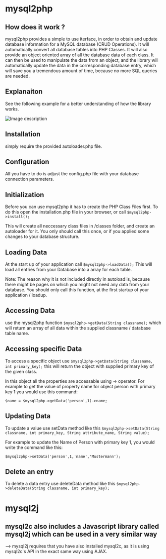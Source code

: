 # mysql2php

## How does it work ? 

mysql2php provides a simple to use iterface, in order to obtain and update database information for a MySQL database (CRUD Operations). 
It will automatically convert all database tables into PHP Classes. It will also provide an object oriented array of all the database data of each class. It can then be used to manipulate the data from an object, and the library will automatically update the data in the corresponding database entry, which will save you a tremendous amount of time, because no more SQL queries are needed. 

## Explanaiton 

See the following example for a better understanding of how the library works. 

![Image description](http://viewport.at/projects/mysql2php/images/concept.jpg)


## Installation 

simply require the provided autoloader.php file. 

## Configuration  

All you have to do is adjust the config.php file with your database connection parameters. 

## Initialization  

Before you can use mysql2php it has to create the PHP Class Files first. 
To do this open the installation.php file in your browser, or call `$mysql2php->install();` 

This will create all neccessary class files in /classes folder, and create an autoloader for it. You only should call this once, or if you applied some changes to your database structure. 

## Loading Data 

At the start up of your application call `$mysql2php->loadData();`
This will load all entries from your Database into a array for each table. 

Note: The reason why it is not included directly in autoload is, because there might be pages on which you might not need any data from your database. 
You should only call this function, at the first startup of your application / loadup.  

## Accessing Data 

use the mysql2php function `$mysql2php->getData(String classname);` which will return an array of all data within the supplied classname / database table name. 

## Accessing specific Data 

To access a specific object use `$mysql2php->getData(String classname, int primary_key);` this will return the object with supplied primary key of the given class. 

In this object all the properties are accessable using => operator. For example to get the value of property name for object person with primary key 1 you would use this command: 

`$name = $mysql2php->getData('person',1)->name;`

## Updating Data 

To update a value use setData method like this `$mysql2php->setData(String classname, int primary_key, String attribute_name, String value);` 

For example to update the Name of Person with primary key 1, you would write the command like this: 

`$mysql2php->setData('person',1,'name','Mustermann');`

## Delete an entry  

To delete a data entry use deleteData method like this  `$mysql2php->deleteData(String classname, int primary_key);`


# mysql2j

## mysql2c also includes a Javascript library called mysql2j which can be used in a very similar way 

--> mysql2j requires that you have also installed mysql2c, as it is using mysql2c's API in the exact same way using AJAX. 






